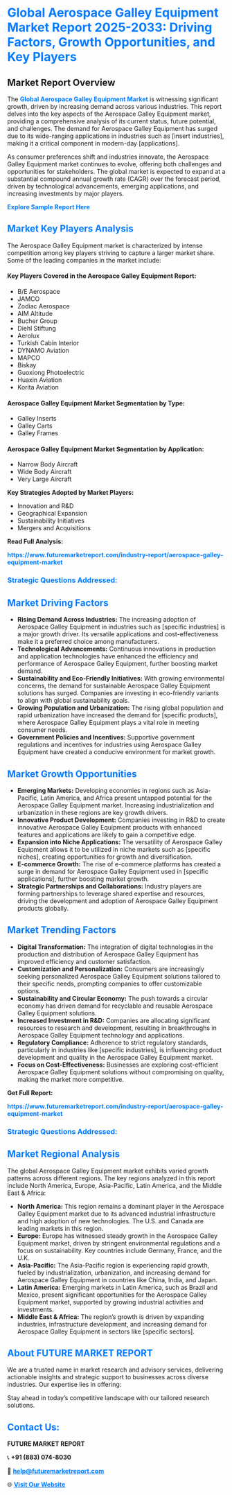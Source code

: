 <h1 style="color: #007BFF;">Global Aerospace Galley Equipment Market Report 2025-2033: Driving Factors, Growth Opportunities, and Key Players</h1>

<section id="overview">
<h2>Market Report Overview</h2>
<p>The <a href="https://www.futuremarketreport.com/industry-report/aerospace-galley-equipment-market" style="color: #007BFF; text-decoration: none;"><strong>Global Aerospace Galley Equipment Market</strong></a> is witnessing significant growth, driven by increasing demand across various industries. This report delves into the key aspects of the Aerospace Galley Equipment market, providing a comprehensive analysis of its current status, future potential, and challenges. The demand for Aerospace Galley Equipment has surged due to its wide-ranging applications in industries such as [insert industries], making it a critical component in modern-day [applications].</p>
<p>As consumer preferences shift and industries innovate, the Aerospace Galley Equipment market continues to evolve, offering both challenges and opportunities for stakeholders. The global market is expected to expand at a substantial compound annual growth rate (CAGR) over the forecast period, driven by technological advancements, emerging applications, and increasing investments by major players.</p>
</section>

<section id="overview">
<p><a href="https://www.futuremarketreport.com/request-sample/reportId=89419" style="color: #007BFF; text-decoration: none;"><strong>Explore Sample Report Here</strong></a></p>
</section>

<section id="key-players">
<h2 style="color: #007BFF;">Market Key Players Analysis</h2>
<p>The Aerospace Galley Equipment market is characterized by intense competition among key players striving to capture a larger market share. Some of the leading companies in the market include:</p>
<h4>Key Players Covered in the Aerospace Galley Equipment Report:</h4>
<ul><li>B/E Aerospace</li><li>JAMCO</li><li>Zodiac Aerospace</li><li>AIM Altitude</li><li>Bucher Group</li><li>Diehl Stiftung</li><li>Aerolux</li><li>Turkish Cabin Interior</li><li>DYNAMO Aviation</li><li>MAPCO</li><li>Biskay</li><li>Guoxiong Photoelectric</li><li>Huaxin Aviation</li><li>Korita Aviation</li></ul>
<h4>Aerospace Galley Equipment Market Segmentation by Type:</h4>
<ul><li>Galley Inserts</li><li>Galley Carts</li><li>Galley Frames</li></ul>

<h4>Aerospace Galley Equipment Market Segmentation by Application:</h4>
<ul><li>Narrow Body Aircraft</li><li>Wide Body Aircraft</li><li>Very Large Aircraft</li></ul>
<p><strong>Key Strategies Adopted by Market Players:</strong></p>
<ul>
<li>Innovation and R&D</li>
<li>Geographical Expansion</li>
<li>Sustainability Initiatives</li>
<li>Mergers and Acquisitions</li>
</ul>
</section>

<section>
<p><strong>Read Full Analysis: </strong></p><a href="https://www.futuremarketreport.com/industry-report/aerospace-galley-equipment-market" style="color: #007BFF; text-decoration: none;"><strong>https://www.futuremarketreport.com/industry-report/aerospace-galley-equipment-market</strong></a>
<h3 style="color: #007BFF;">Strategic Questions Addressed:</h3>
</section>

<section id="driving-factors">
<h2 style="color: #007BFF;">Market Driving Factors</h2>
<ul>
<li><strong>Rising Demand Across Industries:</strong> The increasing adoption of Aerospace Galley Equipment in industries such as [specific industries] is a major growth driver. Its versatile applications and cost-effectiveness make it a preferred choice among manufacturers.</li>
<li><strong>Technological Advancements:</strong> Continuous innovations in production and application technologies have enhanced the efficiency and performance of Aerospace Galley Equipment, further boosting market demand.</li>
<li><strong>Sustainability and Eco-Friendly Initiatives:</strong> With growing environmental concerns, the demand for sustainable Aerospace Galley Equipment solutions has surged. Companies are investing in eco-friendly variants to align with global sustainability goals.</li>
<li><strong>Growing Population and Urbanization:</strong> The rising global population and rapid urbanization have increased the demand for [specific products], where Aerospace Galley Equipment plays a vital role in meeting consumer needs.</li>
<li><strong>Government Policies and Incentives:</strong> Supportive government regulations and incentives for industries using Aerospace Galley Equipment have created a conducive environment for market growth.</li>
</ul>
</section>

<section id="growth-opportunities">
<h2 style="color: #007BFF;">Market Growth Opportunities</h2>
<ul>
<li><strong>Emerging Markets:</strong> Developing economies in regions such as Asia-Pacific, Latin America, and Africa present untapped potential for the Aerospace Galley Equipment market. Increasing industrialization and urbanization in these regions are key growth drivers.</li>
<li><strong>Innovative Product Development:</strong> Companies investing in R&D to create innovative Aerospace Galley Equipment products with enhanced features and applications are likely to gain a competitive edge.</li>
<li><strong>Expansion into Niche Applications:</strong> The versatility of Aerospace Galley Equipment allows it to be utilized in niche markets such as [specific niches], creating opportunities for growth and diversification.</li>
<li><strong>E-commerce Growth:</strong> The rise of e-commerce platforms has created a surge in demand for Aerospace Galley Equipment used in [specific applications], further boosting market growth.</li>
<li><strong>Strategic Partnerships and Collaborations:</strong> Industry players are forming partnerships to leverage shared expertise and resources, driving the development and adoption of Aerospace Galley Equipment products globally.</li>
</ul>
</section>

<section id="trending-factors">
<h2 style="color: #007BFF;">Market Trending Factors</h2>
<ul>
<li><strong>Digital Transformation:</strong> The integration of digital technologies in the production and distribution of Aerospace Galley Equipment has improved efficiency and customer satisfaction.</li>
<li><strong>Customization and Personalization:</strong> Consumers are increasingly seeking personalized Aerospace Galley Equipment solutions tailored to their specific needs, prompting companies to offer customizable options.</li>
<li><strong>Sustainability and Circular Economy:</strong> The push towards a circular economy has driven demand for recyclable and reusable Aerospace Galley Equipment solutions.</li>
<li><strong>Increased Investment in R&D:</strong> Companies are allocating significant resources to research and development, resulting in breakthroughs in Aerospace Galley Equipment technology and applications.</li>
<li><strong>Regulatory Compliance:</strong> Adherence to strict regulatory standards, particularly in industries like [specific industries], is influencing product development and quality in the Aerospace Galley Equipment market.</li>
<li><strong>Focus on Cost-Effectiveness:</strong> Businesses are exploring cost-efficient Aerospace Galley Equipment solutions without compromising on quality, making the market more competitive.</li>
</ul>
</section>

<section>
<p><strong>Get Full Report: </strong></p><a href="https://www.futuremarketreport.com/industry-report/aerospace-galley-equipment-market" style="color: #007BFF; text-decoration: none;"><strong>https://www.futuremarketreport.com/industry-report/aerospace-galley-equipment-market</strong></a>
<h3 style="color: #007BFF;">Strategic Questions Addressed:</h3>
</section>


<section id="regional-analysis">
<h2 style="color: #007BFF;">Market Regional Analysis</h2>
<p>The global Aerospace Galley Equipment market exhibits varied growth patterns across different regions. The key regions analyzed in this report include North America, Europe, Asia-Pacific, Latin America, and the Middle East & Africa:</p>
<ul>
<li><strong>North America:</strong> This region remains a dominant player in the Aerospace Galley Equipment market due to its advanced industrial infrastructure and high adoption of new technologies. The U.S. and Canada are leading markets in this region.</li>
<li><strong>Europe:</strong> Europe has witnessed steady growth in the Aerospace Galley Equipment market, driven by stringent environmental regulations and a focus on sustainability. Key countries include Germany, France, and the U.K.</li>
<li><strong>Asia-Pacific:</strong> The Asia-Pacific region is experiencing rapid growth, fueled by industrialization, urbanization, and increasing demand for Aerospace Galley Equipment in countries like China, India, and Japan.</li>
<li><strong>Latin America:</strong> Emerging markets in Latin America, such as Brazil and Mexico, present significant opportunities for the Aerospace Galley Equipment market, supported by growing industrial activities and investments.</li>
<li><strong>Middle East & Africa:</strong> The region’s growth is driven by expanding industries, infrastructure development, and increasing demand for Aerospace Galley Equipment in sectors like [specific sectors].</li>
</ul>
</section>

<footer>
<h2 style="color: #007BFF;">About FUTURE MARKET REPORT</h2>
<p>We are a trusted name in market research and advisory services, delivering actionable insights and strategic support to businesses across diverse industries. Our expertise lies in offering:</p>

<p>Stay ahead in today’s competitive landscape with our tailored research solutions.</p>

<h2 style="color: #007BFF;">Contact Us:</h2>
<p><strong>FUTURE MARKET REPORT</strong></p>
<p>📞 <strong>+91 (883) 074-8030</strong></p>
<p>📧 <strong><a href="mailto:help@futuremarketreport.com" style="color: #007BFF;">help@futuremarketreport.com</a></strong></p>
<p>🌐 <strong><a href="https://www.futuremarketreport.com/" style="color: #007BFF;">Visit Our Website</a></strong></p>
</footer>